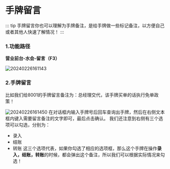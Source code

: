 # 手牌留言
::: tip
手牌留言你也可以理解为手牌备注，是给手牌做一些标记备注，以方便自己或者其他人快速了解情况！
:::

### 1.功能路径
**营业前台-水会-留言（F3）**

![20240226161143](https://wiki-cdsoft.oss-cn-hangzhou.aliyuncs.com/20240226161143.png)
### 2.手牌留言
比如我们给8001的手牌留言备注为：总经理交代，该手牌买单的话执行免单政策！

![20240226161450](https://wiki-cdsoft.oss-cn-hangzhou.aliyuncs.com/20240226161450.png)
在对话框内输入手牌号后回车查询出手牌，然后在右侧文本框内键入需要留言备注的文字即可，最后点击确认。
我们还注意到右侧有三个选项可以勾选，分别为：
- 录入
- 结账
- 转账
这三个选项代表，如果你勾选了相应的选项框，那么这个手牌在操作**录入，结账，转账**的时候，都会弹出这个备注，所以我们可以根据实际情况来勾选！

